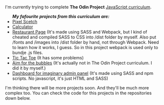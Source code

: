 I'm currently trying to complete <b>The Odin Project</b> <a href="https://www.theodinproject.com/paths/full-stack-javascript">JavaScript curriculum</a>.

<ul>
  <b><i>My fafourite projects from this curriculum are:</i></b>
  <li><a href="https://rgb-katana.github.io/odin-scetch/">Pixel Scetch</a></li>
  <li><a href="https://rgb-katana.github.io/odin-calculator/">Calculator</a></li>
  <li><a href="https://rgb-katana.github.io/odin-restaurant/">Restaurant Page</a> (It's made using SASS and Webpack, but I kind of cheated and compiled SASS to CSS into /dist folder by myself. Also put /fonts and /images into /dist folder by hand, not through Webpack. Need to learn how it works, I guess. So in this project webpack is used only to bundje .js files.</li>
  <li><a href="https://rgb-katana.github.io/odin-tic-tac-toe/">Tic Tac Toe</a> (It has some problems)</li>
  <li><a href="https://rgb-katana.github.io/bubbles/">Aim for the bubbles</a> (It's actually not in The Odin Project curriculum. I did it by myself.)</li>
  <li><a href="https://rgb-katana.github.io/odin-dashboard/">Dashboard for imaginary admin panel</a> (It's made using SASS and npm scripts. No javascript, it's just HTML and SASS)</li>
</ul>

I'm thinking there will be more projects soon. And they'll be much more complex too. You can check the code for this projects in the repositories down below.

<!---
rgb-katana/rgb-katana is a ✨ special ✨ repository because its `README.md` (this file) appears on your GitHub profile.
You can click the Preview link to take a look at your changes.
--->
